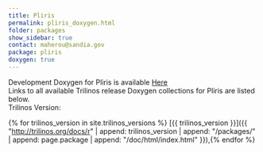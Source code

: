 ```yaml
---
title: Pliris
permalink: pliris_doxygen.html
folder: packages
show_sidebar: true
contact: maherou@sandia.gov
package: pliris
doxygen: true
---
```


Development Doxygen for Pliris is available [Here](http://trilinos.org/docs/dev/packages/pliris/doc/html/index.html)  
Links to all available Trilinos release Doxygen collections for Pliris are listed below.  
Trilinos Version: 

{% for trilinos_version in site.trilinos_versions %}
[{{ trilinos_version }}]({{ "http://trilinos.org/docs/r" | append: trilinos_version | append: "/packages/" | append: page.package | append: "/doc/html/index.html" }}),{% endfor %}
